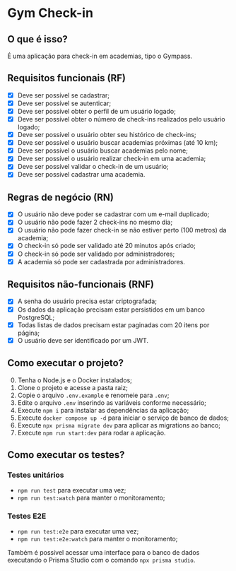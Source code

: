 # Gym Check-in

## O que é isso?

É uma aplicação para check-in em academias, tipo o Gympass.

## Requisitos funcionais (RF)

- [x] Deve ser possível se cadastrar;
- [x] Deve ser possível se autenticar;
- [x] Deve ser possível obter o perfil de um usuário logado;
- [x] Deve ser possível obter o número de check-ins realizados pelo usuário logado;
- [x] Deve ser possível o usuário obter seu histórico de check-ins;
- [x] Deve ser possível o usuário buscar academias próximas (até 10 km);
- [x] Deve ser possível o usuário buscar academias pelo nome;
- [x] Deve ser possível o usuário realizar check-in em uma academia;
- [x] Deve ser possível validar o check-in de um usuário;
- [x] Deve ser possível cadastrar uma academia.

## Regras de negócio (RN)

- [x] O usuário não deve poder se cadastrar com um e-mail duplicado;
- [x] O usuário não pode fazer 2 check-ins no mesmo dia;
- [x] O usuário não pode fazer check-in se não estiver perto (100 metros) da academia;
- [x] O check-in só pode ser validado até 20 minutos após criado;
- [x] O check-in só pode ser validado por administradores;
- [x] A academia só pode ser cadastrada por administradores.

## Requisitos não-funcionais (RNF)

- [x] A senha do usuário precisa estar criptografada;
- [x] Os dados da aplicação precisam estar persistidos em um banco PostgreSQL;
- [x] Todas listas de dados precisam estar paginadas com 20 itens por página;
- [x] O usuário deve ser identificado por um JWT.

## Como executar o projeto?

0. Tenha o Node.js e o Docker instalados;
1. Clone o projeto e acesse a pasta raiz;
2. Copie o arquivo `.env.example` e renomeie para `.env`;
3. Edite o arquivo `.env` inserindo as variáveis conforme necessário;
4. Execute `npm i` para instalar as dependências da aplicação;
5. Execute `docker compose up -d` para iniciar o serviço de banco de dados;
6. Execute `npx prisma migrate dev` para aplicar as migrations ao banco;
7. Execute `npm run start:dev` para rodar a aplicação.

## Como executar os testes?

### Testes unitários

- `npm run test` para executar uma vez;
- `npm run test:watch` para manter o monitoramento;

### Testes E2E

- `npm run test:e2e` para executar uma vez;
- `npm run test:e2e:watch` para manter o monitoramento;

Também é possível acessar uma interface para o banco de dados executando o Prisma Studio com o comando `npx prisma studio`.